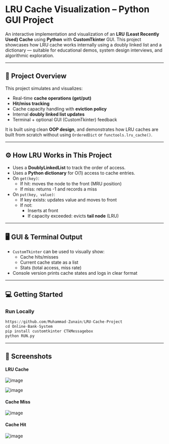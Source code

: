 # LRU Cache Visualization – Python GUI Project

An interactive implementation and visualization of an **LRU (Least Recently Used) Cache** using **Python** with **CustomTkinter** GUI. This project showcases how LRU cache works internally using a doubly linked list and a dictionary — suitable for educational demos, system design interviews, and algorithmic exploration.

---

## 📌 Project Overview

This project simulates and visualizes:
- Real-time **cache operations (get/put)**
- **Hit/miss tracking**
- Cache capacity handling with **eviction policy**
- Internal **doubly linked list updates**
- Terminal + optional GUI (CustomTkinter) feedback

It is built using clean **OOP design**, and demonstrates how LRU caches are built from scratch without using `OrderedDict` or `functools.lru_cache()`.

---

## ⚙️ How LRU Works in This Project

- Uses a **DoublyLinkedList** to track the order of access.
- Uses a **Python dictionary** for O(1) access to cache entries.
- On `get(key)`:
  - If hit: moves the node to the front (MRU position)
  - If miss: returns -1 and records a miss
- On `put(key, value)`:
  - If key exists: updates value and moves to front
  - If not:
    - Inserts at front
    - If capacity exceeded: evicts **tail node** (LRU)

---

## 🖥️ GUI & Terminal Output

- `CustomTkinter` can be used to visually show:
  - Cache hits/misses
  - Current cache state as a list
  - Stats (total access, miss rate)
- Console version prints cache states and logs in clear format

---

## 💻 Getting Started

### Run Locally

```python
https://github.com/Muhammad-Zunain/LRU-Cache-Project
cd Online-Bank-System
pip install customtkinter CTkMessagebox
python RUN.py
```
---
## 📸 Screenshots

#### LRU Cache
![image](https://github.com/user-attachments/assets/8418b29c-8a03-4d47-807d-a2b9439a47ce)

![image](https://github.com/user-attachments/assets/26d30ba0-8a30-428c-be7d-13f667903808)

#### Cache Miss
![image](https://github.com/user-attachments/assets/af74843b-6e5d-4688-bc6c-765a17836af6)

#### Cache Hit
![image](https://github.com/user-attachments/assets/17358d5f-be1b-452d-b5e2-516b14da03ba)



